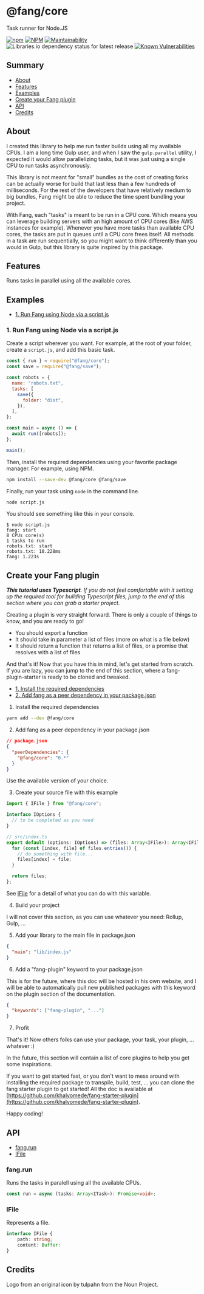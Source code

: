 # @fang/core

Task runner for Node.JS

[![npm](https://img.shields.io/npm/v/@fang/core)](https://www.npmjs.com/package/@fang/core) [![NPM](https://img.shields.io/npm/l/@fang/core)](https://github.com/khalyomede/fang-core/blob/master/LICENSE) [![Maintainability](https://api.codeclimate.com/v1/badges/0bf7e947b52754320e4d/maintainability)](https://codeclimate.com/github/khalyomede/fang-core/maintainability) ![Libraries.io dependency status for latest release](https://img.shields.io/librariesio/release/npm/@fang/core) [![Known Vulnerabilities](https://snyk.io/test/github/khalyomede/fang-core/badge.svg?targetFile=package.json)](https://snyk.io/test/github/khalyomede/fang-core?targetFile=package.json)

## Summary

- [About](#about)
- [Features](#features)
- [Examples](#examples)
- [Create your Fang plugin](#create-your-fang-plugin)
- [API](#api)
- [Credits](#credits)

## About

I created this library to help me run faster builds using all my available CPUs. I am a long time Gulp user, and when I saw the `gulp.parallel` utility, I expected it would allow parallelizing tasks, but it was just using a single CPU to run tasks asynchronously.

This library is not meant for "small" bundles as the cost of creating forks can be actually worse for build that last less than a few hundreds of milliseconds. For the rest of the developers that have relatively medium to big bundles, Fang might be able to reduce the time spent bundling your project.

With Fang, each "tasks" is meant to be run in a CPU core. Which means you can leverage building servers with an high amount of CPU cores (like AWS instances for example). Whenever you have more tasks than available CPU cores, the tasks are put in queues until a CPU core frees itself. All methods in a task are run sequentially, so you might want to think differently than you would in Gulp, but this library is quite inspired by this package.

## Features

Runs tasks in parallel using all the available cores.

## Examples

- [1. Run Fang using Node via a script.js](#1-run-fang-using-node-via-a-script-js)

### 1. Run Fang using Node via a script.js

Create a script wherever you want. For example, at the root of your folder, create a `script.js`, and add this basic task.

```javascript
const { run } = require("@fang/core");
const save = require("@fang/save");

const robots = {
  name: "robots.txt",
  tasks: [
    save({
      folder: "dist",
    }),
  ],
};

const main = async () => {
  await run([robots]);
};

main();
```

Then, install the required dependencies using your favorite package manager. For example, using NPM.

```bash
npm install --save-dev @fang/core @fang/save
```

Finally, run your task using `node` in the command line.

```bash
node script.js
```

You should see something like this in your console.

```
$ node script.js
fang: start
8 CPUs core(s)
1 tasks to run
robots.txt: start
robots.txt: 10.228ms
fang: 1.223s
```

## Create your Fang plugin

_**This tutorial uses Typescript**. If you do not feel comfortable with it setting up the required tool for building Typescript files, jump to the end of this section where you can grab a starter project._

Creating a plugin is very straight forward. There is only a couple of things to know, and you are ready to go!

- You should export a function
- It should take in parameter a list of files (more on what is a file below)
- It should return a function that returns a list of files, or a promise that resolves with a list of files

And that's it! Now that you have this in mind, let's get started from scratch. If you are lazy, you can jump to the end of this section, where a fang-plugin-starter is ready to be cloned and tweaked.

- [1. Install the required dependencies](#1-install-the-required-dependencies)
- [2. Add fang as a peer dependency in your package.json](#2-add-fang-as-a-peer-dependency-in-your-package-json)

1. Install the required dependencies

```bash
yarn add --dev @fang/core
```

2. Add fang as a peer dependency in your package.json

```json
// package.json
{
  "peerDependencies": {
    "@fang/core": "0.*"
  }
}
```

Use the available version of your choice.

3. Create your source file with this example

```typescript
import { IFile } from "@fang/core";

interface IOptions {
  // to be completed as you need
}

// src/index.ts
export default (options: IOptions) => (files: Array<IFile>): Array<IFile> => {
  for (const [index, file] of files.entries()) {
    // do something with file...
    files[index] = file;
  }

  return files;
};
```

See [IFile](#ifile) for a detail of what you can do with this variable.

4. Build your project

I will not cover this section, as you can use whatever you need: Rollup, Gulp, ...

5. Add your library to the main file in package.json

```json
{
  "main": "lib/index.js"
}
```

6. Add a "fang-plugin" keyword to your package.json

This is for the future, where this doc will be hosted in his own website, and I will be able to automatically pull new published packages with this keyword on the plugin section of the documentation.

```json
{
  "keywords": ["fang-plugin", "..."]
}
```

7. Profit

That's it! Now others folks can use your package, your task, your plugin, ... whatever :)

In the future, this section will contain a list of core plugins to help you get some inspirations.

If you want to get started fast, or you don't want to mess around with installing the required package to transpile, build, test, ... you can clone the fang starter plugin to get started! All the doc is available at [https://github.com/khalyomede/fang-starter-plugin](https://github.com/khalyomede/fang-starter-plugin).

Happy coding!

## API

- [fang.run](#fang-run)
- [IFile](#ifile)

### fang.run

Runs the tasks in paralell using all the available CPUs.

```typescript
const run = async (tasks: Array<ITask>): Promise<void>;
```

### IFile

Represents a file.

```typescript
interface IFile {
	path: string;
	content: Buffer:
}
```

## Credits

Logo from an original icon by tulpahn from the Noun Project.
